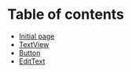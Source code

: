 # Table of contents

* [Initial page](README.md)
* [TextView](textview.md)
* [Button](button.md)
* [EditText](edittext.md)


